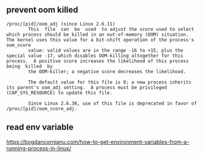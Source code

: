 ## prevent oom killed

``` shell
/proc/[pid]/oom_adj (since Linux 2.6.11)
        This  file  can  be  used  to adjust the score used to select which process should be killed in an out-of-memory (OOM) situation.  The kernel uses this value for a bit-shift operation of the process's oom_score
        value: valid values are in the range -16 to +15, plus the special value -17, which disables OOM-killing altogether for this process.  A positive score increases the likelihood of this process  being  killed  by
        the OOM-killer; a negative score decreases the likelihood.

        The default value for this file is 0; a new process inherits its parent's oom_adj setting.  A process must be privileged (CAP_SYS_RESOURCE) to update this file.

        Since Linux 2.6.36, use of this file is deprecated in favor of /proc/[pid]/oom_score_adj.
```



## read env variable


https://bogdancornianu.com/how-to-get-environment-variables-from-a-running-process-in-linux/

``` shell

``` 